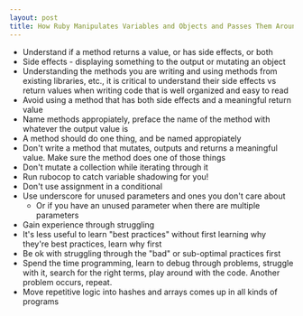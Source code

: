 ```yaml
---
layout: post
title: How Ruby Manipulates Variables and Objects and Passes Them Around
---
```


- Understand if a method returns a value, or has side effects, or both
- Side effects - displaying something to the output or mutating an object
- Understanding the methods you are writing and using methods from existing libraries, etc., it is critical to understand their side effects vs return values when writing code that is well organized and easy to read
- Avoid using a method that has both side effects and a meaningful return value
- Name methods appropiately, preface the name of the method with whatever the output value is
- A method should do one thing, and be named appropiately
- Don't write a method that mutates, outputs and returns a meaningful value. Make sure the method does one of those things
- Don't mutate a collection while iterating through it
- Run rubocop to catch variable shadowing for you!
- Don't use assignment in a conditional
- Use underscore for unused parameters and ones you don't care about
  - Or if you have an unused parameter when there are multiple parameters
- Gain experience through struggling
- It's less useful to learn "best practices" without first learning why they're best practices, learn why first
- Be ok with struggling through the "bad" or sub-optimal practices first
- Spend the time programming, learn to debug through problems, struggle with it, search for the right terms, play around with the code. Another problem occurs, repeat.
- Move repetitive logic into hashes and arrays comes up in all kinds of programs